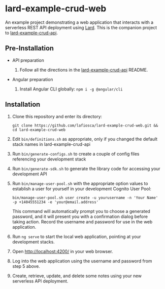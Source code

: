 # lard-example-crud-web

An example project demonstrating a web application that interacts with a serverless REST API deployment using [Lard](https://github.com/lafiosca/lard). This is the companion project to [lard-example-crud-api](https://github.com/lafiosca/lard-example-crud-api).

## Pre-Installation

* API preparation
  1. Follow all the directions in the [lard-example-crud-api](https://github.com/lafiosca/lard-example-crud-api) README.

* Angular preparation
  1. Install Angular CLI globally: `npm i -g @angular/cli`

## Installation

1. Clone this repository and enter its directory:

    `git clone https://github.com/lafiosca/lard-example-crud-web.git && cd lard-example-crud-web`

2. Edit `bin/definitions.sh` as appropriate, only if you changed the default stack names in lard-example-crud-api

3. Run `bin/generate-configs.sh` to create a couple of config files referencing your development stack

4. Run `bin/generate-sdk.sh` to generate the library code for accessing your development API

5. Run `bin/manage-user-pool.sh` with the appropriate option values to establish a user for yourself in your development Cognito User Pool:

    `bin/manage-user-pool.sh user create -u yourusername -n 'Your Name' -p +14045551234 -e 'your@email.address'`

    This command will automatically prompt you to choose a generated password, and it will present you with a confirmation dialog before taking action. Record the username and password for use in the web application.

6. Run `ng serve` to start the local web application, pointing at your development stacks.

7. Open [http://localhost:4200/](http://localhost:4200/) in your web browser.

8. Log into the web application using the username and password from step 5 above.

9. Create, retrieve, update, and delete some notes using your new serverless API deployment.

